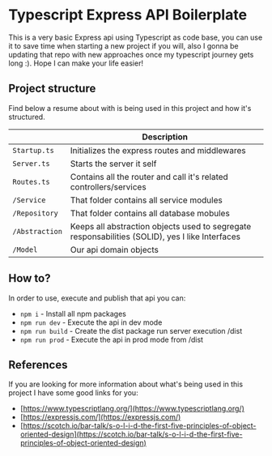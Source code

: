 # Typescript Express API Boilerplate

This is a very basic Express api using Typescript as code base, you can use it to save time when starting a new project if you will, also I gonna be updating that repo with new approaches once my typescript journey gets long :). Hope I can make your life easier! 

## Project structure

Find below a resume about with is being used in this project and how it's structured.

|                |Description                          |
|----------------|-------------------------------|
|`Startup.ts`| Initializes the express routes and middlewares|
|`Server.ts`| Starts the server it self|
|`Routes.ts`| Contains all the router and call it's related controllers/services|
|`/Service`| That folder contains all service modules|
|`/Repository`| That folder contains all database mobules|
|`/Abstraction`| Keeps all abstraction objects used to segregate responsabilities (SOLID), yes I like Interfaces |
|`/Model`| Our api domain objects|

## How to?
In order to use, execute and publish that api you can:

 - `npm i`  - Install all npm packages 
 - `npm run dev`   - Execute the api in dev mode
 - `npm run build`   - Create the dist package run server execution /dist
 - `npm run prod`   - Execute the api in prod mode from /dist

## References
If you are looking for more information about what's being used in this project I have some good links for you:

 - [https://www.typescriptlang.org/](https://www.typescriptlang.org/)
 - [https://expressjs.com/](https://expressjs.com/)
 - [https://scotch.io/bar-talk/s-o-l-i-d-the-first-five-principles-of-object-oriented-design](https://scotch.io/bar-talk/s-o-l-i-d-the-first-five-principles-of-object-oriented-design)
